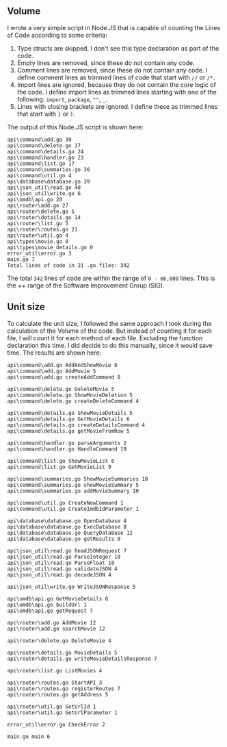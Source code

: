 ## Volume
I wrote a very simple script in Node.JS that is capable of counting the Lines of Code according to some criteria:
1) Type structs are skipped, I don't see this type declaration as part of the code.
2) Empty lines are removed, since these do not contain any code.
3) Comment lines are removed, since these do not contain any code. I define comment lines as trimmed lines of code that start with `//` or `/*`.
4) Import lines are ignored, because they do not contain the core logic of the code. I define import lines as trimmed lines starting with one of the following: `import`, `package`, `""`, `_`.
5) Lines with closing brackets are ignored. I define these as trimmed lines that start with `}` or `)`.

The output of this Node.JS script is shown here:
```
api\command\add.go 30
api\command\delete.go 17
api\command\details.go 24
api\command\handler.go 23
api\command\list.go 17
api\command\summaries.go 36
api\command\util.go 4
api\database\database.go 39
api\json_util\read.go 40
api\json_util\write.go 6
api\omdb\api.go 20
api\router\add.go 27
api\router\delete.go 5
api\router\details.go 14
api\router\list.go 5
api\router\routes.go 21
api\router\util.go 4
api\types\movie.go 0
api\types\movie_details.go 0
error_util\error.go 3
main.go 7
Total lines of code in 21 .go files: 342
```

The total `342` lines of code are within the range of `0 - 66,000` lines. This is the ++ range of the Software Improvement Group (SIG).

## Unit size
To calculate the unit size, I followed the same approach I took during the calculation of the Volume of the code.
But instead of counting it for each file, I will count it for each method of each file. Excluding the function declaration this time. I did decide to do this manually, since it would save time.
The results are shown here:
```
api\command\add.go AddAndShowMovie 8
api\command\add.go AddMovie 5
api\command\add.go createAddCommand 8

api\command\delete.go DeleteMovie 5
api\command\delete.go ShowMovieDeletion 5
api\command\delete.go createDeleteCommand 4

api\command\details.go ShowMovieDetails 5
api\command\details.go GetMovieDetails 6
api\command\details.go createDetailsCommand 4
api\command\details.go getMovieFromRow 5

api\command\handler.go parseArguments 2
api\command\handler.go HandleCommand 19

api\command\list.go ShowMovieList 6
api\command\list.go GetMovieList 9

api\command\summaries.go ShowMovieSummaries 18
api\command\summaries.go showMovieSummary 5
api\command\summaries.go addMovieSummary 10

api\command\util.go CreateNewCommand 1
api\command\util.go CreateImdbIdParameter 1

api\database\database.go OpenDatabase 4
api\database\database.go ExecDatabase 8
api\database\database.go QueryDatabase 12
api\database\database.go getResults 9

api\json_util\read.go ReadJSONRequest 7
api\json_util\read.go ParseInteger 10
api\json_util\read.go ParseFloat 10
api\json_util\read.go validateJSON 4
api\json_util\read.go decodeJSON 4

api\json_util\write.go WriteJSONResponse 5

api\omdb\api.go GetMovieDetails 8
api\omdb\api.go buildUrl 1
api\omdb\api.go getRequest 7

api\router\add.go AddMovie 12
api\router\add.go searchMovie 12

api\router\delete.go DeleteMovie 4

api\router\details.go MovieDetails 5
api\router\details.go writeMovieDetailsResponse 7

api\router\list.go ListMovies 4

api\router\routes.go StartAPI 3
api\router\routes.go registerRoutes 7
api\router\routes.go getAddress 5

api\router\util.go GetUrlId 1
api\router\util.go GetUrlParameter 1

error_util\error.go CheckError 2

main.go main 6
```
